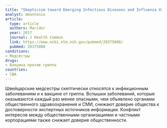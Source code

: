 ```yaml
---
title: "Skepticism toward Emerging Infectious Diseases and Influenza Vaccination Intentions in Nurses"
analyst: amantonio
article:
  type: article
  authors: Maridor
  year: 2017
  journal: J Health Commun
  link: https://www.ncbi.nlm.nih.gov/pubmed/28375808/
  pubmed: 28375808
conditions:
- Медсёстры
drugs:
- Вакцина против гриппа
countries:
- США
---
```


Швейцарские медсестры скептически относятся к инфекционным заболеваниям и к вакцине от гриппа.
Вспышки заболеваний, которые оказываются каждый раз менее опасными, чем объявлено органами общественного здравоохранения и СМИ, снижают доверие общества к достоверности экспертных источников информации. Конфликт интересов между общественными организациями и частными корпорациями также снижает доверие общественности.
